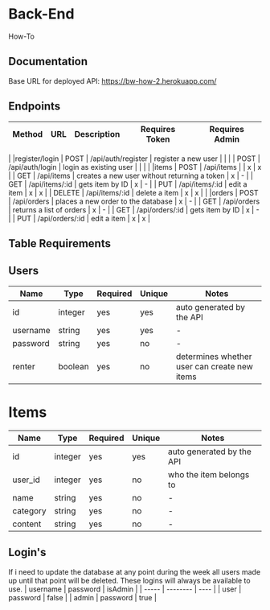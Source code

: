 # Back-End
How-To
## Documentation
Base URL for deployed API: https://bw-how-2.herokuapp.com/
## **Endpoints**
| Method | URL | Description | Requires Token | Requires Admin |
|--------|-----|-------------|----------------|----------------|
|
|register/login 
| POST | /api/auth/register | register a new user |  | |
| POST | /api/auth/login | login as existing user |  | |
|
|items 
| POST | /api/items |  | x | x |
| GET | /api/items | creates a new user without returning a token | x | - |
| GET | /api/items/:id | gets item by ID | x | - |
| PUT | /api/items/:id | edit a item | x | x |
| DELETE | /api/items/:id | delete a item | x | x |
|
|orders 
| POST | /api/orders | places a new order to the database | x | - |
| GET | /api/orders | returns a list of orders  | x | - |
| GET | /api/orders/:id | gets item by ID | x | - |
| PUT | /api/orders/:id | edit a item | x | x |
## **Table Requirements**
## **Users**
| Name | Type | Required | Unique | Notes |
|------|------|----------|--------|-------|
| id | integer | yes | yes | auto generated by the API |
| username | string | yes | yes | - |
| password | string | yes | no | - |
| renter | boolean | yes | no | determines whether user can create new items  |
# **Items**
| Name | Type | Required | Unique | Notes |
|------|------|----------|--------|-------|
| id | integer | yes | yes | auto generated by the API |
| user_id | integer | yes | no | who the item belongs to |
| name | string | yes | no | - |
| category | string | yes | no | - |
| content | string | yes | no | - |
## **Login's**
If i need to update the database at any point during the week all users made up until that point will be deleted. These logins will always be available to use.
| username | password | isAdmin |
| ----- | -------- | ---- |
| user | password | false |
| admin | password | true |
